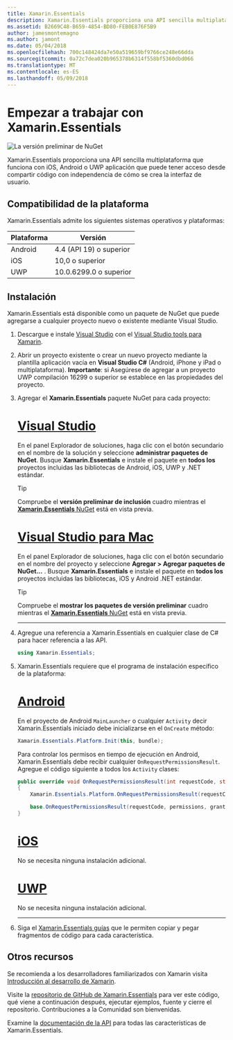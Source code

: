 ```yaml
---
title: Xamarin.Essentials
description: Xamarin.Essentials proporciona una API sencilla multiplataforma que funciona con iOS, Android o UWP aplicación que puede tener acceso desde compartir código con independencia de cómo se crea la interfaz de usuario.
ms.assetid: B2669C48-B659-4854-BD80-FEB0E876F5B9
author: jamesmontemagno
ms.author: jamont
ms.date: 05/04/2018
ms.openlocfilehash: 700c148424da7e50a519659bf9766ce248e66dda
ms.sourcegitcommit: 0a72c7dea020b965378b6314f558bf5360dbd066
ms.translationtype: MT
ms.contentlocale: es-ES
ms.lasthandoff: 05/09/2018
---
```

# <a name="get-started-with-xamarinessentials"></a>Empezar a trabajar con Xamarin.Essentials

![La versión preliminar de NuGet](~/media/shared/pre-release.png)

Xamarin.Essentials proporciona una API sencilla multiplataforma que funciona con iOS, Android o UWP aplicación que puede tener acceso desde compartir código con independencia de cómo se crea la interfaz de usuario.

## <a name="platform-support"></a>Compatibilidad de la plataforma

Xamarin.Essentials admite los siguientes sistemas operativos y plataformas:

| Plataforma | Versión |
| --- | --- |
| Android | 4.4 (API 19) o superior |
| iOS |10,0 o superior |
| UWP | 10.0.6299.0 o superior |

## <a name="installation"></a>Instalación

Xamarin.Essentials está disponible como un paquete de NuGet que puede agregarse a cualquier proyecto nuevo o existente mediante Visual Studio.

1. Descargue e instale [Visual Studio](http://visualstudio.com) con el [Visual Studio tools para Xamarin](~/cross-platform/get-started/installation/index.md).

2. Abrir un proyecto existente o crear un nuevo proyecto mediante la plantilla aplicación vacía en **Visual Studio C#** (Android, iPhone y iPad o multiplataforma). **Importante**: si Asegúrese de agregar a un proyecto UWP compilación 16299 o superior se establece en las propiedades del proyecto.

3. Agregar el **Xamarin.Essentials** paquete NuGet para cada proyecto:

    # <a name="visual-studiotabwindows"></a>[Visual Studio](#tab/windows)

    En el panel Explorador de soluciones, haga clic con el botón secundario en el nombre de la solución y seleccione **administrar paquetes de NuGet**. Busque **Xamarin.Essentials** e instale el paquete en **todos los** proyectos incluidas las bibliotecas de Android, iOS, UWP y .NET estándar.

    > [!TIP]
    > Compruebe el **versión preliminar de inclusión** cuadro mientras el [ **Xamarin.Essentials** NuGet](https://www.nuget.org/packages/Xamarin.Essentials) está en vista previa.

    # <a name="visual-studio-for-mactabmacos"></a>[Visual Studio para Mac](#tab/macos)

    En el panel Explorador de soluciones, haga clic con el botón secundario en el nombre del proyecto y seleccione **Agregar > Agregar paquetes de NuGet...** . Busque **Xamarin.Essentials** e instale el paquete en **todos los** proyectos incluidas las bibliotecas, iOS y Android .NET estándar.

    > [!TIP]
    > Compruebe el **mostrar los paquetes de versión preliminar** cuadro mientras el [ **Xamarin.Essentials** NuGet](https://www.nuget.org/packages/Xamarin.Essentials) está en vista previa.

    -----

4. Agregue una referencia a Xamarin.Essentials en cualquier clase de C# para hacer referencia a las API.

    ```csharp
    using Xamarin.Essentials;
    ```

5. Xamarin.Essentials requiere que el programa de instalación específico de la plataforma:

    # <a name="androidtabandroid"></a>[Android](#tab/android)

    En el proyecto de Android `MainLauncher` o cualquier `Activity` decir Xamarin.Essentials iniciado debe inicializarse en el `OnCreate` método:

    ```csharp
    Xamarin.Essentials.Platform.Init(this, bundle);
    ```

    Para controlar los permisos en tiempo de ejecución en Android, Xamarin.Essentials debe recibir cualquier `OnRequestPermissionsResult`. Agregue el código siguiente a todos los `Activity` clases:

    ```csharp
    public override void OnRequestPermissionsResult(int requestCode, string[] permissions, [GeneratedEnum] Android.Content.PM.Permission[] grantResults)
    {
        Xamarin.Essentials.Platform.OnRequestPermissionsResult(requestCode, permissions, grantResults);

        base.OnRequestPermissionsResult(requestCode, permissions, grantResults);
    }
    ```

    # <a name="iostabios"></a>[iOS](#tab/ios)

    No se necesita ninguna instalación adicional.

    # <a name="uwptabuwp"></a>[UWP](#tab/uwp)

    No se necesita ninguna instalación adicional.

    -----

6. Siga el [Xamarin.Essentials guías](index.md) que le permiten copiar y pegar fragmentos de código para cada característica.

## <a name="other-resources"></a>Otros recursos

Se recomienda a los desarrolladores familiarizados con Xamarin visita [Introducción al desarrollo de Xamarin](~/cross-platform/getting-started/index.md).

Visite la [repositorio de GitHub de Xamarin.Essentials](http://github.com/xamarin/Essentials) para ver este código, qué viene a continuación después, ejecutar ejemplos, fuente y cierre el repositorio. Contribuciones a la Comunidad son bienvenidas.

Examine la [documentación de la API](xref:Xamarin.Essentials) para todas las características de Xamarin.Essentials.
